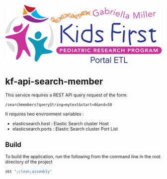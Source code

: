 <p align="center">
  <img src="search_members.svg" alt="Kids First Search Members" width="660px">
</p>

# kf-api-search-member

This service requires a REST API query request of the form: 
```
/searchmembers?queryString=mytext&start=0&end=50
```
It requires two environment variables :
- elasticsearch.host : Elastic Search cluster Host
- elasticsearch.ports : Elastic Search cluster Port List

## Build

To build the application, run the following from the command line in the root directory of the project

```bash
sbt ";clean;assembly"
```

